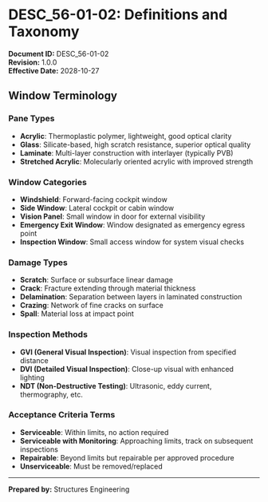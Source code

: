 # DESC_56-01-02: Definitions and Taxonomy

**Document ID:** DESC_56-01-02  
**Revision:** 1.0.0  
**Effective Date:** 2028-10-27

## Window Terminology

### Pane Types
- **Acrylic**: Thermoplastic polymer, lightweight, good optical clarity
- **Glass**: Silicate-based, high scratch resistance, superior optical quality
- **Laminate**: Multi-layer construction with interlayer (typically PVB)
- **Stretched Acrylic**: Molecularly oriented acrylic with improved strength

### Window Categories
- **Windshield**: Forward-facing cockpit window
- **Side Window**: Lateral cockpit or cabin window
- **Vision Panel**: Small window in door for external visibility
- **Emergency Exit Window**: Window designated as emergency egress point
- **Inspection Window**: Small access window for system visual checks

### Damage Types
- **Scratch**: Surface or subsurface linear damage
- **Crack**: Fracture extending through material thickness
- **Delamination**: Separation between layers in laminated construction
- **Crazing**: Network of fine cracks on surface
- **Spall**: Material loss at impact point

### Inspection Methods
- **GVI (General Visual Inspection)**: Visual inspection from specified distance
- **DVI (Detailed Visual Inspection)**: Close-up visual with enhanced lighting
- **NDT (Non-Destructive Testing)**: Ultrasonic, eddy current, thermography, etc.

### Acceptance Criteria Terms
- **Serviceable**: Within limits, no action required
- **Serviceable with Monitoring**: Approaching limits, track on subsequent inspections
- **Repairable**: Beyond limits but repairable per approved procedure
- **Unserviceable**: Must be removed/replaced

---
**Prepared by:** Structures Engineering
